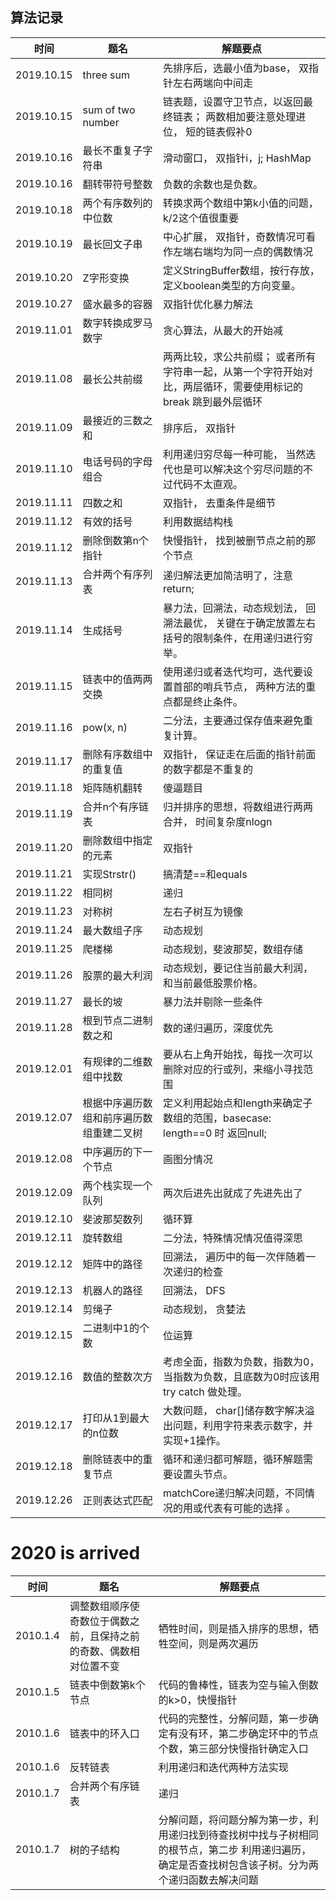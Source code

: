## 算法记录

时间 | 题名 | 解题要点 
-- | -- | --
2019.10.15 | three sum | 先排序后，选最小值为base， 双指针左右两端向中间走 
2019.10.15 | sum of two number | 链表题，设置守卫节点，以返回最终链表； 两数相加要注意处理进位， 短的链表假补0 
2019.10.16 | 最长不重复子字符串 | 滑动窗口， 双指针i，j; HashMap 
2019.10.16 | 翻转带符号整数 | 负数的余数也是负数。 
2019.10.18 | 两个有序数列的中位数 | 转换求两个数组中第k小值的问题， k/2这个值很重要
2019.10.19 | 最长回文子串 | 中心扩展， 双指针，奇数情况可看作左端右端均为同一点的偶数情况
2019.10.20 | Z字形变换| 定义StringBuffer数组，按行存放， 定义boolean类型的方向变量。
2019.10.27 | 盛水最多的容器| 双指针优化暴力解法
2019.11.01 | 数字转换成罗马数字| 贪心算法，从最大的开始减
2019.11.08 | 最长公共前缀 | 两两比较，求公共前缀； 或者所有字符串一起，从第一个字符开始对比，两层循环，需要使用标记的break 跳到最外层循环
2019.11.09 | 最接近的三数之和 | 排序后， 双指针
2019.11.10 | 电话号码的字母组合 | 利用递归穷尽每一种可能， 当然迭代也是可以解决这个穷尽问题的不过代码不太直观。
2019.11.11 | 四数之和 | 双指针， 去重条件是细节
2019.11.12 | 有效的括号 | 利用数据结构栈
2019.11.12 | 删除倒数第n个指针 | 快慢指针， 找到被删节点之前的那个节点
2019.11.13 | 合并两个有序列表 | 递归解法更加简洁明了，注意return;
2019.11.14 | 生成括号 | 暴力法，回溯法，动态规划法， 回溯法最优， 关键在于确定放置左右括号的限制条件，在用递归进行穷举。
2019.11.15 | 链表中的值两两交换 | 使用递归或者迭代均可，迭代要设置首部的哨兵节点， 两种方法的重点都是终止条件。
2019.11.16 | pow(x, n) | 二分法，主要通过保存值来避免重复计算。
2019.11.17 | 删除有序数组中的重复值 | 双指针， 保证走在后面的指针前面的数字都是不重复的
2019.11.18 | 矩阵随机翻转 | 傻逼题目
2019.11.19 | 合并n个有序链表 | 归并排序的思想，将数组进行两两合并， 时间复杂度nlogn
2019.11.20 | 删除数组中指定的元素 | 双指针
2019.11.21 | 实现Strstr() | 搞清楚==和equals
2019.11.22 |相同树 | 递归
2019.11.23 |对称树 | 左右子树互为镜像
2019.11.24 |最大数组子序 | 动态规划
2019.11.25 |爬楼梯 | 动态规划，斐波那契，数组存储
2019.11.26 |股票的最大利润 | 动态规划，要记住当前最大利润， 和当前最低股票价格。
2019.11.27 |最长的坡 | 暴力法并剔除一些条件
2019.11.28 |根到节点二进制数之和 | 数的递归遍历，深度优先 
2019.12.01 |有规律的二维数组中找数 | 要从右上角开始找，每找一次可以删除对应的行或列，来缩小寻找范围 
2019.12.07 |根据中序遍历数组和前序遍历数组重建二叉树 | 定义利用起始点和length来确定子数组的范围，basecase: length==0 时 返回null;
2019.12.08 |中序遍历的下一个节点 | 画图分情况
2019.12.09 |两个栈实现一个队列 | 两次后进先出就成了先进先出了
2019.12.10 |斐波那契数列 | 循环算
2019.12.11 |旋转数组 | 二分法，特殊情况情况值得深思
2019.12.12 |矩阵中的路径 | 回溯法， 遍历中的每一次伴随着一次递归的检查
2019.12.13 |机器人的路径 | 回溯法， DFS 
2019.12.14 |剪绳子 | 动态规划， 贪婪法 
2019.12.15 |二进制中1的个数 | 位运算 
2019.12.16 |数值的整数次方 | 考虑全面，指数为负数，指数为0， 当指数为负数，且底数为0时应该用try catch 做处理。 
2019.12.17 |打印从1到最大的n位数 | 大数问题， char[]储存数字解决溢出问题，利用字符来表示数字，并实现+1操作。 
2019.12.18 |删除链表中的重复节点 | 循环和递归都可解题，循环解题需要设置头节点。 
2019.12.26 |正则表达式匹配 | matchCore递归解决问题，不同情况的用或代表有可能的选择 。

# 2020 is arrived 

时间 | 题名 | 解题要点 
-- | -- | --
2010.1.4 |调整数组顺序使奇数位于偶数之前，且保持之前的奇数、偶数相对位置不变 | 牺牲时间，则是插入排序的思想，牺牲空间，则是两次遍历
2010.1.5 |链表中倒数第k个节点 | 代码的鲁棒性，链表为空与输入倒数的k>0，快慢指针
2010.1.6 |链表中的环入口 | 代码的完整性，分解问题，第一步确定有没有环，第二步确定环中的节点个数，第三部分快慢指针确定入口
2010.1.6 |反转链表 | 利用递归和迭代两种方法实现
2010.1.7 |合并两个有序链表 | 递归
2010.1.7 |树的子结构 | 分解问题，将问题分解为第一步，利用递归找到待查找树中找与子树相同的根节点，第二步 利用递归遍历，确定是否查找树包含该子树。分为两个递归函数去解决问题 











